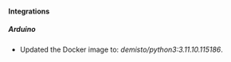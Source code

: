 
#### Integrations

##### Arduino
- Updated the Docker image to: *demisto/python3:3.11.10.115186*.


